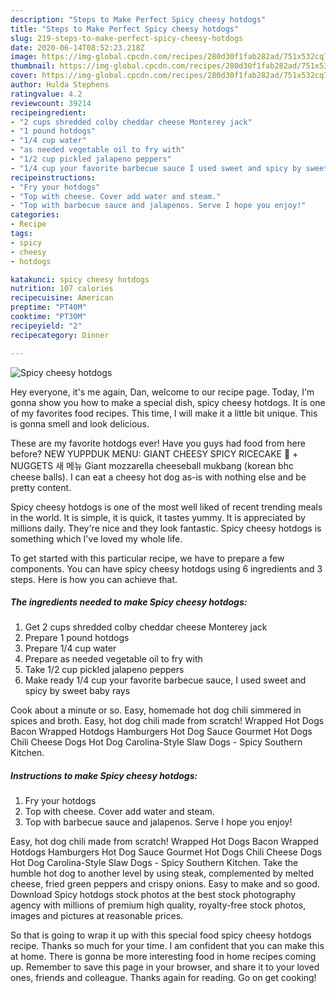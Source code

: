 ```yaml
---
description: "Steps to Make Perfect Spicy cheesy hotdogs"
title: "Steps to Make Perfect Spicy cheesy hotdogs"
slug: 219-steps-to-make-perfect-spicy-cheesy-hotdogs
date: 2020-06-14T08:52:23.218Z
image: https://img-global.cpcdn.com/recipes/280d30f1fab282ad/751x532cq70/spicy-cheesy-hotdogs-recipe-main-photo.jpg
thumbnail: https://img-global.cpcdn.com/recipes/280d30f1fab282ad/751x532cq70/spicy-cheesy-hotdogs-recipe-main-photo.jpg
cover: https://img-global.cpcdn.com/recipes/280d30f1fab282ad/751x532cq70/spicy-cheesy-hotdogs-recipe-main-photo.jpg
author: Hulda Stephens
ratingvalue: 4.2
reviewcount: 39214
recipeingredient:
- "2 cups shredded colby cheddar cheese Monterey jack"
- "1 pound hotdogs"
- "1/4 cup water"
- "as needed vegetable oil to fry with"
- "1/2 cup pickled jalapeno peppers"
- "1/4 cup your favorite barbecue sauce I used sweet and spicy by sweet baby rays"
recipeinstructions:
- "Fry your hotdogs"
- "Top with cheese. Cover add water and steam."
- "Top with barbecue sauce and jalapenos. Serve I hope you enjoy!"
categories:
- Recipe
tags:
- spicy
- cheesy
- hotdogs

katakunci: spicy cheesy hotdogs 
nutrition: 107 calories
recipecuisine: American
preptime: "PT40M"
cooktime: "PT30M"
recipeyield: "2"
recipecategory: Dinner

---
```



![Spicy cheesy hotdogs](https://img-global.cpcdn.com/recipes/280d30f1fab282ad/751x532cq70/spicy-cheesy-hotdogs-recipe-main-photo.jpg)

Hey everyone, it's me again, Dan, welcome to our recipe page. Today, I'm gonna show you how to make a special dish, spicy cheesy hotdogs. It is one of my favorites food recipes. This time, I will make it a little bit unique. This is gonna smell and look delicious.

These are my favorite hotdogs ever! Have you guys had food from here before? NEW YUPPDUK MENU: GIANT CHEESY SPICY RICECAKE 🤯 + NUGGETS 새 메뉴 Giant mozzarella cheeseball mukbang (korean bhc cheese balls). I can eat a cheesy hot dog as-is with nothing else and be pretty content.

Spicy cheesy hotdogs is one of the most well liked of recent trending meals in the world. It is simple, it is quick, it tastes yummy. It is appreciated by millions daily. They're nice and they look fantastic. Spicy cheesy hotdogs is something which I've loved my whole life.


To get started with this particular recipe, we have to prepare a few components. You can have spicy cheesy hotdogs using 6 ingredients and 3 steps. Here is how you can achieve that.

<!--inarticleads1-->

##### The ingredients needed to make Spicy cheesy hotdogs:

1. Get 2 cups shredded colby cheddar cheese Monterey jack
1. Prepare 1 pound hotdogs
1. Prepare 1/4 cup water
1. Prepare as needed vegetable oil to fry with
1. Take 1/2 cup pickled jalapeno peppers
1. Make ready 1/4 cup your favorite barbecue sauce, I used sweet and spicy by sweet baby rays


Cook about a minute or so. Easy, homemade hot dog chili simmered in spices and broth. Easy, hot dog chili made from scratch! Wrapped Hot Dogs Bacon Wrapped Hotdogs Hamburgers Hot Dog Sauce Gourmet Hot Dogs Chili Cheese Dogs Hot Dog Carolina-Style Slaw Dogs - Spicy Southern Kitchen. 

<!--inarticleads2-->

##### Instructions to make Spicy cheesy hotdogs:

1. Fry your hotdogs
1. Top with cheese. Cover add water and steam.
1. Top with barbecue sauce and jalapenos. Serve I hope you enjoy!


Easy, hot dog chili made from scratch! Wrapped Hot Dogs Bacon Wrapped Hotdogs Hamburgers Hot Dog Sauce Gourmet Hot Dogs Chili Cheese Dogs Hot Dog Carolina-Style Slaw Dogs - Spicy Southern Kitchen. Take the humble hot dog to another level by using steak, complemented by melted cheese, fried green peppers and crispy onions. Easy to make and so good. Download Spicy hotdogs stock photos at the best stock photography agency with millions of premium high quality, royalty-free stock photos, images and pictures at reasonable prices. 

So that is going to wrap it up with this special food spicy cheesy hotdogs recipe. Thanks so much for your time. I am confident that you can make this at home. There is gonna be more interesting food in home recipes coming up. Remember to save this page in your browser, and share it to your loved ones, friends and colleague. Thanks again for reading. Go on get cooking!
